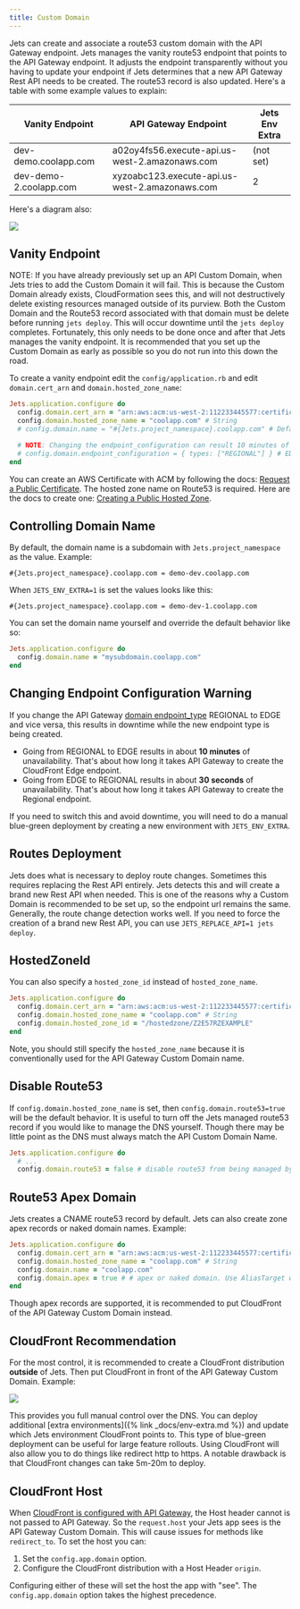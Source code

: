 ```yaml
---
title: Custom Domain
---
```


Jets can create and associate a route53 custom domain with the API Gateway endpoint.  Jets manages the vanity route53 endpoint that points to the API Gateway endpoint.  It adjusts the endpoint transparently without you having to update your endpoint if Jets determines that a new API Gateway Rest API needs to be created. The route53 record is also updated. Here's a table with some example values to explain:

Vanity Endpoint | API Gateway Endpoint | Jets Env Extra
--- | --- | ---
dev-demo.coolapp.com | a02oy4fs56.execute-api.us-west-2.amazonaws.com | (not set)
dev-demo-2.coolapp.com | xyzoabc123.execute-api.us-west-2.amazonaws.com | 2

Here's a diagram also:

![](/img/docs/routing/jets-vanity-endpoint.png)

## Vanity Endpoint

NOTE: If you have already previously set up an API Custom Domain, when Jets tries to add the Custom Domain it will fail. This is because the Custom Domain already exists, CloudFormation sees this, and will not destructively delete existing resources managed outside of its purview. Both the Custom Domain and the Route53 record associated with that domain must be delete before running `jets deploy`. This will occur downtime until the `jets deploy` completes. Fortunately, this only needs to be done once and after that Jets manages the vanity endpoint.  It is recommended that you set up the Custom Domain as early as possible so you do not run into this down the road.

To create a vanity endpoint edit the `config/application.rb` and edit `domain.cert_arn` and `domain.hosted_zone_name`:

```ruby
Jets.application.configure do
  config.domain.cert_arn = "arn:aws:acm:us-west-2:112233445577:certificate/8d8919ce-a710-4050-976b-b33da991e7e8" # String
  config.domain.hosted_zone_name = "coolapp.com" # String
  # config.domain.name = "#{Jets.project_namespace}.coolapp.com" # Default is the example convention

  # NOTE: Changing the endpoint_configuration can result 10 minutes of downtime if going from REGIONAL to EDGE
  # config.domain.endpoint_configuration = { types: ["REGIONAL"] } # EDGE or REGIONAL
end
```

You can create an AWS Certificate with ACM by following the docs: [Request a Public Certificate](https://docs.aws.amazon.com/acm/latest/userguide/gs-acm-request-public.html). The hosted zone name on Route53 is required. Here are the docs to create one: [Creating a Public Hosted Zone](https://docs.aws.amazon.com/Route53/latest/DeveloperGuide/CreatingHostedZone.html).

## Controlling Domain Name

By default, the domain name is a subdomain with `Jets.project_namespace` as the value. Example:

    #{Jets.project_namespace}.coolapp.com = demo-dev.coolapp.com

When `JETS_ENV_EXTRA=1` is set the values looks like this:

    #{Jets.project_namespace}.coolapp.com = demo-dev-1.coolapp.com

You can set the domain name yourself and override the default behavior like so:

```ruby
Jets.application.configure do
  config.domain.name = "mysubdomain.coolapp.com"
end
```

## Changing Endpoint Configuration Warning

If you change the API Gateway [domain endpoint_type](https://docs.aws.amazon.com/AWSCloudFormation/latest/UserGuide/aws-properties-apigateway-domainname-endpointconfiguration.html) REGIONAL to EDGE and vice versa, this results in downtime while the new endpoint type is being created.

* Going from REGIONAL to EDGE results in about **10 minutes** of unavailability. That's about how long it takes API Gateway to create the CloudFront Edge endpoint.
* Going from EDGE to REGIONAL results in about **30 seconds** of unavailability. That's about how long it takes API Gateway to create the Regional endpoint.

If you need to switch this and avoid downtime, you will need to do a manual blue-green deployment by creating a new environment with `JETS_ENV_EXTRA`.

## Routes Deployment

Jets does what is necessary to deploy route changes. Sometimes this requires replacing the Rest API entirely. Jets detects this and will create a brand new Rest API when needed. This is one of the reasons why a Custom Domain is recommended to be set up, so the endpoint url remains the same.  Generally, the route change detection works well. If you need to force the creation of a brand new Rest API, you can use `JETS_REPLACE_API=1 jets deploy`.

## HostedZoneId

You can also specify a `hosted_zone_id` instead of `hosted_zone_name`.

```ruby
Jets.application.configure do
  config.domain.cert_arn = "arn:aws:acm:us-west-2:112233445577:certificate/8d8919ce-a710-4050-976b-b33da991e7e8" # String
  config.domain.hosted_zone_name = "coolapp.com" # String
  config.domain.hosted_zone_id = "/hostedzone/Z2E57RZEXAMPLE"
end
```

Note, you should still specify the `hosted_zone_name` because it is conventionally used for the API Gateway Custom Domain name.

## Disable Route53

If `config.domain.hosted_zone_name` is set, then `config.domain.route53=true` will be the default behavior. It is useful to turn off the Jets managed route53 record if you would like to manage the DNS yourself.  Though there may be little point as the DNS must always match the API Custom Domain Name.

```ruby
Jets.application.configure do
  # ...
  config.domain.route53 = false # disable route53 from being managed by jets.
```

## Route53 Apex Domain

Jets creates a CNAME route53 record by default. Jets can also create zone apex records or naked domain names. Example:

```ruby
Jets.application.configure do
  config.domain.cert_arn = "arn:aws:acm:us-west-2:112233445577:certificate/8d8919ce-a710-4050-976b-b33da991e7e8" # String
  config.domain.hosted_zone_name = "coolapp.com" # String
  config.domain.name = "coolapp.com"
  config.domain.apex = true # # apex or naked domain. Use AliasTarget with an A record instead of a CNAME
end
```

Though apex records are supported, it is recommended to put CloudFront of the API Gateway Custom Domain instead.

## CloudFront Recommendation

For the most control, it is recommended to create a CloudFront distribution **outside** of Jets. Then put CloudFront in front of the API Gateway Custom Domain.  Example:

![](/img/docs/routing/jets-vanity-endpoint-cloudfront.png)

This provides you full manual control over the DNS. You can deploy additional [extra environments]({% link _docs/env-extra.md %}) and update which Jets environment CloudFront points to. This type of blue-green deployment can be useful for large feature rollouts. Using CloudFront will also allow you to do things like redirect http to https. A notable drawback is that CloudFront changes can take 5m-20m to deploy.

## CloudFront Host

When [CloudFront is configured with API Gateway](https://aws.amazon.com/premiumsupport/knowledge-center/api-gateway-cloudfront-distribution/), the Host header cannot is not passed to API Gateway. So the `request.host` your Jets app sees is the API Gateway Custom Domain. This will cause issues for methods like `redirect_to`.  To set the host you can:

1. Set the `config.app.domain` option.
2. Configure the CloudFront distribution with a Host Header `origin`.

Configuring either of these will set the host the app with "see".  The `config.app.domain` option takes the highest precedence.

